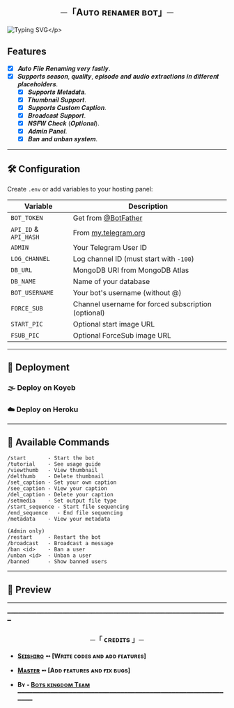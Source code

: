 <h2 align="center">
  ─「Aᴜᴛᴏ ʀᴇɴᴀᴍᴇʀ ʙᴏᴛ」─
</h2>


![Typing SVG](https://readme-typing-svg.herokuapp.com/?lines=Tʜɪs+ɪs+ᴀ+ᴀᴜᴛᴏ+ʀᴇɴᴀᴍᴇʀ+ʙᴏᴛ!+ᴡɪᴛʜ+ᴀᴅᴠᴀɴᴄᴇ+ғᴇᴀᴛᴜʀᴇs;ᴄʀᴇᴀᴛᴇᴅ+ʙʏ+Bᴏᴛs+ᴋɪɴɢᴅᴏᴍ+Tᴇᴀᴍ!)</p>
</p>

## Features

- [x] 𝑨𝒖𝒕𝒐 𝑭𝒊𝒍𝒆 𝑹𝒆𝒏𝒂𝒎𝒊𝒏𝒈 𝒗𝒆𝒓𝒚 𝒇𝒂𝒔𝒕𝒍𝒚.
- [x] 𝑺𝒖𝒑𝒑𝒐𝒓𝒕𝒔 𝒔𝒆𝒂𝒔𝒐𝒏, 𝒒𝒖𝒂𝒍𝒊𝒕𝒚, 𝒆𝒑𝒊𝒔𝒐𝒅𝒆 𝒂𝒏𝒅 𝒂𝒖𝒅𝒊𝒐 𝒆𝒙𝒕𝒓𝒂𝒄𝒕𝒊𝒐𝒏𝒔 𝒊𝒏 𝒅𝒊𝒇𝒇𝒆𝒓𝒆𝒏𝒕 𝒑𝒍𝒂𝒄𝒆𝒉𝒐𝒍𝒅𝒆𝒓𝒔.
  - [x] 𝑺𝒖𝒑𝒑𝒐𝒓𝒕𝒔 𝑴𝒆𝒕𝒂𝒅𝒂𝒕𝒂.
  - [x] 𝑻𝒉𝒖𝒎𝒃𝒏𝒂𝒊𝒍 𝑺𝒖𝒑𝒑𝒐𝒓𝒕.
  - [x] 𝑺𝒖𝒑𝒑𝒐𝒓𝒕𝒔 𝑪𝒖𝒔𝒕𝒐𝒎 𝑪𝒂𝒑𝒕𝒊𝒐𝒏.
  - [x] 𝑩𝒓𝒐𝒂𝒅𝒄𝒂𝒔𝒕 𝑺𝒖𝒑𝒑𝒐𝒓𝒕.
  - [x] 𝑵𝑺𝑭𝑾 𝑪𝒉𝒆𝒄𝒌 (𝑶𝒑𝒕𝒊𝒐𝒏𝒂𝒍).
  - [x] 𝑨𝒅𝒎𝒊𝒏 𝑷𝒂𝒏𝒆𝒍.
  - [x] 𝑩𝒂𝒏 𝒂𝒏𝒅 𝒖𝒏𝒃𝒂𝒏 𝒔𝒚𝒔𝒕𝒆𝒎.

---

## 🛠️ Configuration

Create `.env` or add variables to your hosting panel:

| Variable              | Description                                         |
| --------------------- | --------------------------------------------------- |
| `BOT_TOKEN`           | Get from [@BotFather](https://t.me/BotFather)       |
| `API_ID` & `API_HASH` | From [my.telegram.org](https://my.telegram.org)     |
| `ADMIN`               | Your Telegram User ID                               |
| `LOG_CHANNEL`         | Log channel ID (must start with `-100`)             |
| `DB_URL`              | MongoDB URI from MongoDB Atlas                      |
| `DB_NAME`             | Name of your database                               |
| `BOT_USERNAME`        | Your bot's username (without @)                     |
| `FORCE_SUB`           | Channel username for forced subscription (optional) |
| `START_PIC`           | Optional start image URL                            |
| `FSUB_PIC`            | Optional ForceSub image URL                         |

---

## 🚀 Deployment

### 🌫️ Deploy on Koyeb

### ☁️ Deploy on Heroku

---

## 🧾 Available Commands

```
/start       - Start the bot
/tutorial    - See usage guide
/viewthumb   - View thumbnail
/delthumb    - Delete thumbnail
/set_caption - Set your own caption
/see_caption - View your caption
/del_caption - Delete your caption
/setmedia    - Set output file type
/start_sequence - Start file sequencing
/end_sequence   - End file sequencing
/metadata    - View your metadata

(Admin only)
/restart     - Restart the bot
/broadcast   - Broadcast a message
/ban <id>    - Ban a user
/unban <id>  - Unban a user
/banned      - Show banned users
```

---

## 📸 Preview

---

━━━━━━━━━━━━━━━━━━━━━━━━━━━━━━━━━━━━━━━━━━━━━━━━━━━━━━━━━━━━

<h3 align="center">
    ─「 ᴄʀᴇᴅɪᴛs 」─
</h3>

- <b>[Sᴇɪsʜɪʀᴏ](https://github.com/•_•)  ➻  [Wʀɪᴛᴇ ᴄᴏᴅᴇs ᴀɴᴅ ᴀᴅᴅ ғᴇᴀᴛᴜʀᴇs] </b>
- <b>[Mᴀsᴛᴇʀ](https://github.com/•_•)  ➻  [Aᴅᴅ ғᴇᴀᴛᴜʀᴇs ᴀɴᴅ ғɪx ʙᴜɢs] </b>

 
- <b>Bʏ - [Bᴏᴛs ᴋɪɴɢᴅᴏᴍ Tᴇᴀᴍ](https://t.me/botskingdom) </b>
━━━━━━━━━━━━━━━━━━━━━━━━━━━━━━━━━━━━━━━━━━━━━━━━━━━━━━━━━━━━

